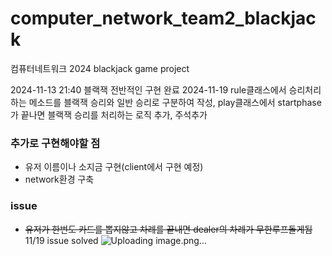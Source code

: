 # computer_network_team2_blackjack

컴퓨터네트워크 2024
blackjack game project

2024-11-13 21:40 블랙잭 전반적인 구현 완료
2024-11-19 rule클래스에서 승리처리하는 메소드를 블랙잭 승리와 일반 승리로 구분하여 작성, play클래스에서 startphase가 끝나면 블랙잭 승리를 처리하는 로직 추가, 주석추가
### 추가로 구현해야할 점

- 유저 이름이나 소지금 구현(client에서 구현 예정)
- network환경 구축

### issue
- ~~유저가 한번도 카드를 뽑지않고 차례를 끝내면 dealer의 차례가 무한루프돌게됨~~ 11/19 issue solved
![Uploading image.png…]()
